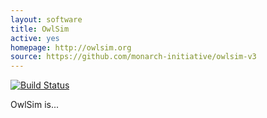 ```yaml
---
layout: software
title: OwlSim
active: yes
homepage: http://owlsim.org
source: https://github.com/monarch-initiative/owlsim-v3
---
```


[![Build Status](https://travis-ci.org/monarch-initiative/owlsim-v3.svg?branch=master)](https://travis-ci.org/monarch-initiative/owlsim-v3)

OwlSim is...
